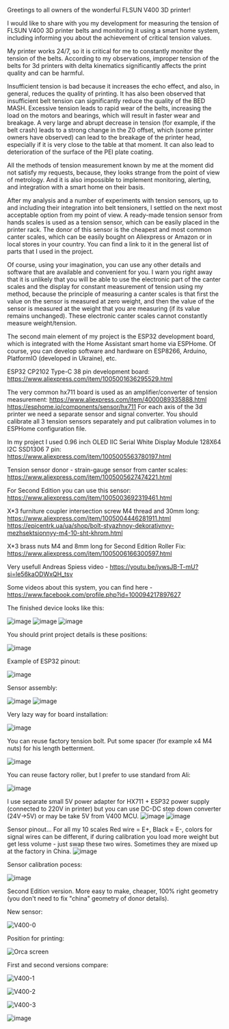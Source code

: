 Greetings to all owners of the wonderful FLSUN V400 3D printer!

I would like to share with you my development for measuring the tension of FLSUN V400 3D printer belts and monitoring it using a smart home system, including informing you about the achievement of critical tension values. 

My printer works 24/7, so it is critical for me to constantly monitor the tension of the belts. According to my observations, improper tension of the belts for 3d printers with delta kinematics significantly affects the print quality and can be harmful. 

Insufficient tension is bad because it increases the echo effect, and also, in general, reduces the quality of printing. 
It has also been observed that insufficient belt tension can significantly reduce the quality of the BED MASH. 
Excessive tension leads to rapid wear of the belts, increasing the load on the motors and bearings, which will result in faster wear and breakage. 
A very large and abrupt decrease in tension (for example, if the belt crash) leads to a strong change in the Z0 offset, which (some printer owners have observed) can lead to the breakage of the printer head, especially if it is very close to the table at that moment. It can also lead to deterioration of the surface of the PEI plate coating. 

All the methods of tension measurement known by me at the moment did not satisfy my requests, because, they looks strange from the point of view of metrology. And it is also impossible to implement monitoring, alerting, and integration with a smart home on their basis. 

After my analysis and a number of experiments with tension sensors, up to and including their integration into belt tensioners, I settled on the next most acceptable option from my point of view. 
A ready-made tension sensor from hands scales is used as a tension sensor, which can be easily placed in the printer rack. The donor of this sensor is the cheapest and most common canter scales, which can be easily bought on Aliexpress or Amazon or in local stores in your country. You can find a link to it in the general list of parts that I used in the project. 

Of course, using your imagination, you can use any other details and software that are available and convenient for you. I warn you right away that it is unlikely that you will be able to use the electronic part of the canter scales and the display for constant measurement of tension using my method, because the principle of measuring a canter scales is that first the value on the sensor is measured at zero weight, and then the value of the sensor is measured at the weight that you are measuring (if its value remains unchanged). These electronic canter scales cannot constantly measure weight/tension. 

The second main element of my project is the ESP32 development board, which is integrated with the Home Assistant smart home via ESPHome. Of course, you can develop software and hardware on ESP8266, Arduino, PlatformIO (developed in Ukraine), etc. 

ESP32 CP2102 Type-C 38 pin development board:
https://www.aliexpress.com/item/1005001636295529.html

The very common hx711 board is used as an amplifier/converter of tension measurement:
https://www.aliexpress.com/item/4000089335888.html
https://esphome.io/components/sensor/hx711
For each axis of the 3d printer we need a separate sensor and signal converter.
You should calibrate all 3 tension sensors separately and put calibration volumes in to ESPHome configuration file.

In my project I used 0.96 inch OLED IIC Serial White Display Module 128X64 I2C SSD1306 7 pin:
https://www.aliexpress.com/item/1005005563780197.html

Tension sensor donor - strain-gauge sensor from canter scales:
https://www.aliexpress.com/item/1005005627474221.html

For Second Edition you can use this sensor:
https://www.aliexpress.com/item/1005003692319461.html


X*3 furniture coupler intersection screw M4 thread and 30mm long:
https://www.aliexpress.com/item/1005004446281911.html
https://epicentrk.ua/ua/shop/bolt-styazhnoy-dekorativnyy-mezhsektsionnyy-m4-10-sht-khrom.html

X*3 brass nuts M4 and 8mm long for Second Edition Roller Fix:
https://www.aliexpress.com/item/1005006166300597.html



Very usefull Andreas Spiess video - https://youtu.be/iywsJB-T-mU?si=le56kaODWxQH_tsv


Some videos about this system, you can find here - https://www.facebook.com/profile.php?id=100094217897627



The finished device looks like this:

![image](https://github.com/ViktorDiy/FLSUN-V400-belts-tension/assets/147925158/6b900b95-a41a-49ab-9de1-971654017edd)
![image](https://github.com/ViktorDiy/FLSUN-V400-belts-tension/assets/147925158/a66871ea-0ed5-4b11-b925-bd6affa5c24b)
![image](https://github.com/ViktorDiy/FLSUN-V400-belts-tension/assets/147925158/04eebce9-2494-486e-a39e-1084fabd80ea)

You should print project details is these positions:

![image](https://github.com/ViktorDiy/FLSUN-V400-belts-tension/assets/147925158/a4815c73-1258-43f0-9593-d847d7233491)

Example of ESP32 pinout:

![image](https://github.com/ViktorDiy/FLSUN-V400-belts-tension/assets/147925158/ade8105f-7c18-4662-97ed-e6b359eb6bfc)

Sensor assembly:

![image](https://github.com/ViktorDiy/FLSUN-V400-belts-tension/assets/147925158/f620b8c3-9189-41b8-9741-3797119099e8)
![image](https://github.com/ViktorDiy/FLSUN-V400-belts-tension/assets/147925158/ac63c50f-3bbe-4597-9c55-33b102c43ffe)

Very lazy way for board installation:

![image](https://github.com/ViktorDiy/FLSUN-V400-belts-tension/assets/147925158/03e7e8b3-a43e-4bed-b33e-b700cdcdcf42)

You can reuse factory tension bolt. Put some spacer (for example x4 M4 nuts) for his length betterment.

![image](https://github.com/ViktorDiy/FLSUN-V400-belts-tension/assets/147925158/fc6d47cd-ba77-4311-8b4f-fc0ab41af8c3)

You can reuse factory roller, but I prefer to use standard from Ali:

![image](https://github.com/ViktorDiy/FLSUN-V400-belts-tension/assets/147925158/65f64d7c-4292-4efa-a903-4714fc55fa0e)

I use separate small 5V power adapter for HX711 + ESP32 power supply (connected to 220V in printer) but you can use DC-DC step down converter (24V->5V) or may be take 5V from V400 MCU.
![image](https://github.com/ViktorDiy/FLSUN-V400-belts-tension/assets/147925158/2bd933eb-8b4a-40fa-9a95-7c752a29960d)
![image](https://github.com/ViktorDiy/FLSUN-V400-belts-tension/assets/147925158/b11de6dd-cffc-4b68-996d-7c5e874f130a)

Sensor pinout... For all my 10 scales Red wire = E+, Black = E-, colors for signal wires can be different, if during calibration you load more weight but get less volume - just swap these two wires. Sometimes they are mixed up at the factory in China.
![image](https://github.com/ViktorDiy/FLSUN-V400-belts-tension/assets/147925158/f3faf8cc-a0c2-4e51-9446-ec5c8acaa35f)

Sensor calibration pocess:

![image](https://github.com/ViktorDiy/FLSUN-V400-belts-tension/assets/147925158/42a3d37b-259e-4c40-98c2-3ce7462dc93f)

Second Edition version. More easy to make, cheaper, 100% right geometry (you don't need to fix "china" geometry of donor details).

New sensor:

![V400-0](https://github.com/ViktorDiy/FLSUN-V400-belts-tension/assets/147925158/29f76b89-e725-4969-ba11-f82ba062f864)

Position for printing:

![Orca screen](https://github.com/ViktorDiy/FLSUN-V400-belts-tension/assets/147925158/f27e0ea7-be53-4066-969a-8eb191820ba5)

First and second versions compare:

![V400-1](https://github.com/ViktorDiy/FLSUN-V400-belts-tension/assets/147925158/3cb7f433-2c99-4d03-b844-891dce02fdb9)

![V400-2](https://github.com/ViktorDiy/FLSUN-V400-belts-tension/assets/147925158/7388f562-a4f0-4da0-863f-b38f8883637a)

![V400-3](https://github.com/ViktorDiy/FLSUN-V400-belts-tension/assets/147925158/fceaf380-4d67-476c-a321-0ec4645b22a1)

![image](https://github.com/ViktorDiy/FLSUN-V400-belts-tension/assets/147925158/6c2d1330-4d69-4a44-b7ae-aca6f12d2f8a)














